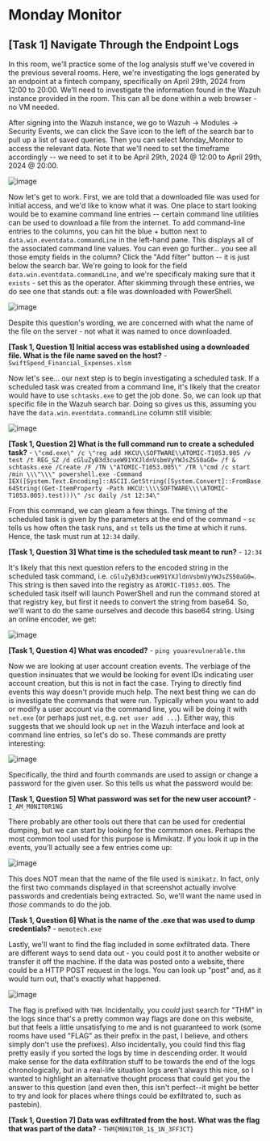 # Monday Monitor

## [Task 1] Navigate Through the Endpoint Logs

In this room, we'll practice some of the log analysis stuff we've covered in the previous several rooms. Here, we're investigating the logs generated by an endpoint at a fintech company, specifically on April 29th, 2024 from 12:00 to 20:00. We'll need to investigate the information found in the Wazuh instance provided in the room. This can all be done within a web browser - no VM needed.

After signing into the Wazuh instance, we go to Wazuh -> Modules -> Security Events, we can click the Save icon to the left of the search bar to pull up a list of saved queries. Then you can select Monday_Monitor to access the relevant data. Note that we'll need to set the timeframe accordingly -- we need to set it to be April 29th, 2024 @ 12:00 to April 29th, 2024 @ 20:00.

![image](https://github.com/user-attachments/assets/4d01acb3-daad-49cd-9115-6be3c3b48b82)

Now let's get to work. First, we are told that a downloaded file was used for initial access, and we'd like to know what it was. One place to start looking would be to examine command line entries -- certain command line utilities can be used to download a file from the internet. To add command-line entries to the columns, you can hit the blue + button next to `data.win.eventdata.commandLine` in the left-hand pane. This displays all of the associated command line values. You can even go further... you see all those empty fields in the column? Click the "Add filter" button -- it is just below the search bar. We're going to look for the field `data.win.eventdata.commandLine`, and we're specificaly making sure that it `exists` - set this as the operator. After skimming through these entries, we do see one that stands out: a file was downloaded with PowerShell.

![image](https://github.com/user-attachments/assets/68984e79-e02b-456e-a10d-decf97dcc9ab)

Despite this question's wording, we are concerned with what the name of the file on the server - not what it was named to once downloaded.

**[Task 1, Question 1] Initial access was established using a downloaded file. What is the file name saved on the host?** - `SwiftSpend_Financial_Expenses.xlsm`

Now let's see... our next step is to begin investigating a scheduled task. If a scheduled task was created from a command line, it's likely that the creator would have to use `schtasks.exe` to get the job done. So, we can look up that specific file in the Wazuh search bar. Doing so gives us this, assuming you have the `data.win.eventdata.commandLine` column still visible:

![image](https://github.com/user-attachments/assets/06d6eece-0442-4aec-a2f8-97aa950ab83f)

**[Task 1, Question 2] What is the full command run to create a scheduled task?** - `\"cmd.exe\" /c \"reg add HKCU\\SOFTWARE\\ATOMIC-T1053.005 /v test /t REG_SZ /d cGluZyB3d3cueW91YXJldnVsbmVyYWJsZS50aG0= /f & schtasks.exe /Create /F /TN \"ATOMIC-T1053.005\" /TR \"cmd /c start /min \\\"\\\" powershell.exe -Command IEX([System.Text.Encoding]::ASCII.GetString([System.Convert]::FromBase64String((Get-ItemProperty -Path HKCU:\\\\SOFTWARE\\\\ATOMIC-T1053.005).test)))\" /sc daily /st 12:34\"`

From this command, we can gleam a few things. The timing of the scheduled task is given by the parameters at the end of the command - `sc` tells us how often the task runs, and `st` tells us the time at which it runs. Hence, the task must run at `12:34` daily.

**[Task 1, Question 3] What time is the scheduled task meant to run?** - `12:34`

It's likely that this next question refers to the encoded string in the scheduled task command, i.e. `cGluZyB3d3cueW91YXJldnVsbmVyYWJsZS50aG0=`. This string is then saved into the registry as `ATOMIC-T1053.005`. The scheduled task itself will launch PowerShell and run the command stored at that registry key, but first it needs to convert the string from base64. So, we'll want to do the same ourselves and decode this base64 string. Using an online encoder, we get:

![image](https://github.com/user-attachments/assets/142397f3-facc-4ebf-af10-d16a4603ac1d)

**[Task 1, Question 4] What was encoded?** - `ping youarevulnerable.thm`

Now we are looking at user account creation events. The verbiage of the question insinuates that we would be looking for event IDs indicating user account creation, but this is not in fact the case. Trying to directly find events this way doesn't provide much help. The next best thing we can do is investigate the commands that were run. Typically when you want to add or modify a user account via the command line, you will be doing it with `net.exe` (or perhaps just `net`, e.g. `net user add ...`). Either way, this suggests that we should look up `net` in the Wazuh interface and look at command line entries, so let's do so. These commands are pretty interesting:

![image](https://github.com/user-attachments/assets/0efd75e0-f057-4e70-84a1-5ea76881c460)

Specifically, the third and fourth commands are used to assign or change a password for the given user. So this tells us what the password would be:

**[Task 1, Question 5] What password was set for the new user account?** - `I_AM_M0NIT0R1NG`

There probably are other tools out there that can be used for credential dumping, but we can start by looking for the commmon ones. Perhaps the most common tool used for this purpose is Mimikatz. If you look it up in the events, you'll actually see a few entries come up:

![image](https://github.com/user-attachments/assets/c1f7a2e0-35c2-4b0d-94a6-e3413b906d13)

This does NOT mean that the name of the file used is `mimikatz`. In fact, only the first two commands displayed in that screenshot actually involve passwords and credentials being extracted. So, we'll want the name used in _those_ commands to do the job.

**[Task 1, Question 6] What is the name of the .exe that was used to dump credentials?** - `memotech.exe`

Lastly, we'll want to find the flag included in some exfiltrated data. There are different ways to send data out - you could post it to another website or transfer it off the machine. If the data was posted onto a website, there could be a HTTP POST request in the logs. You can look up "post" and, as it would turn out, that's exactly what happened.

![image](https://github.com/user-attachments/assets/98113ddc-34aa-4813-a923-513e58d9c702)

The flag is prefixed with `THM`. Incidentally, you _could_ just search for "THM" in the logs since that's a pretty common way flags are done on this website, but that feels a little unsatisfying to me and is not guaranteed to work (some rooms have used "FLAG" as their prefix in the past, I believe, and others simply don't use the prefixes). Also incidentally, you could find this flag pretty easily if you sorted the logs by time in descending order. It would make sense for the data exfiltration stuff to be towards the end of the logs chronologically, but in a real-life situation logs aren't always this nice, so I wanted to highlight an alternative thought process that could get you the answer to this question (and even then, this isn't perfect--it might be better to try and look for places where things could be exfiltrated to, such as pastebin).

**[Task 1, Question 7] Data was exfiltrated from the host. What was the flag that was part of the data?** - `THM{M0N1T0R_1$_1N_3FF3CT}`
